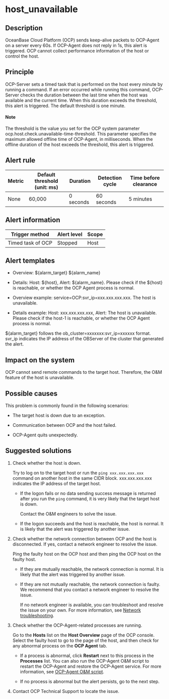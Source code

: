 host_unavailable
=====================================

**Description**
------------------------------------

OceanBase Cloud Platform (OCP) sends keep-alive packets to OCP-Agent on a server every 60s. If OCP-Agent does not reply in 1s, this alert is triggered. OCP cannot collect performance information of the host or control the host.

Principle
------------------------------

OCP-Server sets a timed task that is performed on the host every minute by running a command. If an error occurred while running this command, OCP-Server checks the duration between the last time when the host was available and the current time. When this duration exceeds the threshold, this alert is triggered. The default threshold is one minute.

  <main id="notice" type='explain'>
    <h4>Note</h4>
    <p>The threshold is the value you set for the OCP system parameter ocp.host.check.unavailable-time-threshold. This parameter specifies the maximum allowed offline time of OCP-Agent, in milliseconds. When the offline duration of the host exceeds the threshold, this alert is triggered.</p>
  </main>

**Alert rule**
-----------------------------------

| Metric | Default threshold (unit: ms) | Duration  | Detection cycle | Time before clearance |
|--------|------------------------------|-----------|-----------------|-----------------------|
| None   | 60,000                       | 0 seconds | 60 seconds      | 5 minutes             |

**Alert information**
------------------------------------------

|  Trigger method   | Alert level | Scope |
|-------------------|-------------|-------|
| Timed task of OCP | Stopped     | Host  |

**Alert templates**
----------------------------------------

* Overview: ${alarm_target} ${alarm_name}

* Details: Host: ${host}, Alert: ${alarm_name}. Please check if the ${host} is reachable, or whether the OCP Agent process is normal.

* Overview example: service=OCP:svr_ip=xxx.xxx.xxx.xxx. The host is unavailable.

* Details example: Host: xxx.xxx.xxx.xxx, Alert: The host is unavailable. Please check if the host-1 is reachable, or whether the OCP Agent process is normal.

\${alarm_target} follows the ob_cluster=xxxxxxx:svr_ip=xxxxxx format. svr_ip indicates the IP address of the OBServer of the cluster that generated the alert.

**Impact on the system**
---------------------------------------------

OCP cannot send remote commands to the target host. Therefore, the O\&M feature of the host is unavailable.

**Possible causes**
----------------------------------------

This problem is commonly found in the following scenarios:

* The target host is down due to an exception.

* Communication between OCP and the host failed.

* OCP-Agent quits unexpectedly.

**Suggested solutions**
--------------------------------------------

1. Check whether the host is down.

   Try to log on to the target host or run the `ping xxx.xxx.xxx.xxx` command on another host in the same CIDR block. xxx.xxx.xxx.xxx indicates the IP address of the target host.
   * If the logon fails or no data sending success message is returned after you run the `ping` command, it is very likely that the target host is down.

     Contact the O\&M engineers to solve the issue.

   * If the logon succeeds and the host is reachable, the host is normal. It is likely that the alert was triggered by another issue.

2. Check whether the network connection between OCP and the host is disconnected. If yes, contact a network engineer to resolve the issue.

   Ping the faulty host on the OCP host and then ping the OCP host on the faulty host.
   * If they are mutually reachable, the network connection is normal. It is likely that the alert was triggered by another issue.

   * If they are not mutually reachable, the network connection is faulty. We recommend that you contact a network engineer to resolve the issue.

     If no network engineer is available, you can troubleshoot and resolve the issue on your own. For more information, see [Network troubleshooting](../500.appendix/300.network-troubleshooting.md).

3. Check whether the OCP-Agent-related processes are running.

   Go to the **Hosts** list on the **Host Overview** page of the OCP console. Select the faulty host to go to the page of the host, and then check for any abnormal process on the **OCP Agent** tab.
   * If a process is abnormal, click **Restart** next to this process in the **Processes** list. You can also run the OCP-Agent O\&M script to restart the OCP-Agent and restore the OCP-Agent service. For more information, see [OCP-Agent O\&M script](../../../850.host-features/900.ocp-agent-o-m-scripts.md).

   * If no process is abnormal but the alert persists, go to the next step.

4. Contact OCP Technical Support to locate the issue.
